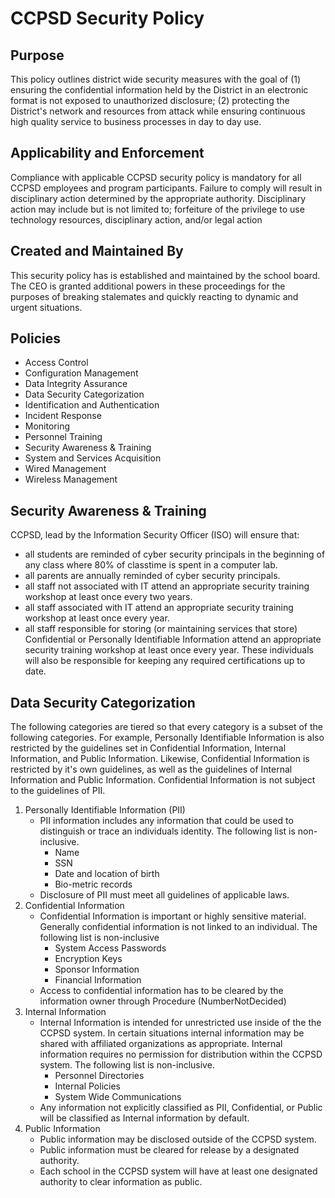 # CCPSD Security Policy

## Purpose
This policy outlines district wide security measures with the goal of (1) ensuring the confidential information held by the District in an electronic format is not exposed to unauthorized disclosure; (2) protecting the District's network and resources from attack while ensuring continuous high quality service to business processes in day to day use.

## Applicability and Enforcement
Compliance with applicable CCPSD security policy is mandatory for all CCPSD employees and program participants. Failure to comply will result in disciplinary action determined by the appropriate authority. Disciplinary action may include but is not limited to; forfeiture of the privilege to use technology resources, disciplinary action, and/or legal action

## Created and Maintained By
This security policy has is established and maintained by the school board. The CEO is granted additional powers in these proceedings for the purposes of breaking stalemates and quickly reacting to dynamic and urgent situations.

## Policies
* Access Control
* Configuration Management
* Data Integrity Assurance
* Data Security Categorization
* Identification and Authentication
* Incident Response
* Monitoring
* Personnel Training
* Security Awareness & Training
* System and Services Acquisition
* Wired Management
* Wireless Management

## Security Awareness & Training
CCPSD, lead by the Information Security Officer (ISO) will ensure that:
* all students are reminded of cyber security principals in the beginning of any class where 80% of classtime is spent in a
computer lab.
* all parents are annually reminded of cyber security principals.
* all staff not associated with IT attend an appropriate security training workshop at least once every two years.
* all staff associated with IT attend an appropriate security training workshop at least once every year.
* all staff responsible for storing (or maintaining services that store) Confidential or Personally Identifiable Information
attend an appropriate security training workshop at least once every year. These individuals will also be responsible for
keeping any required certifications up to date.

## Data Security Categorization
The following categories are tiered so that every category is a subset of the following categories. 
For example, Personally Identifiable Information is also restricted by the guidelines set in Confidential Information, Internal Information, and Public Information. 
Likewise, Confidential Information is restricted by it's own guidelines, as well as the guidelines of Internal Information and Public Information. Confidential Information is not subject to the guidelines of PII.

1. Personally Identifiable Information (PII)
	* PII information includes any information that could be used to distinguish or trace an individuals identity. The following list is non-inclusive.
		* Name
		* SSN
		* Date and location of birth
		* Bio-metric records
	* Disclosure of PII must meet all guidelines of applicable laws. 
2. Confidential Information
	* Confidential Information is important or highly sensitive material. Generally confidential information is not linked to an individual.  The following list is non-inclusive
		* System Access Passwords
		* Encryption Keys
		* Sponsor Information
		* Financial Information
	* Access to confidential information has to be cleared by the information owner through Procedure (NumberNotDecided)
3. Internal Information
	* Internal Information is intended for unrestricted use inside of the the CCPSD system. In certain situations internal information may be shared with affiliated organizations as appropriate. Internal information requires no permission for distribution within the CCPSD system. The following list is non-inclusive.
		* Personnel Directories
		* Internal Policies
		* System Wide Communications
	* Any information not explicitly classified as PII, Confidential, or Public will be classified as Internal information by default.
4. Public Information
    * Public information may be disclosed outside of the CCPSD system.
    * Public information must be cleared for release by a designated authority.
    * Each school in the CCPSD system will have at least one designated authority to clear information as public. 

